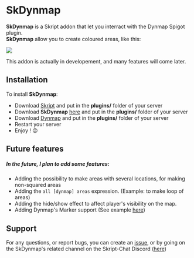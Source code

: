 # SkDynmap

**SkDynmap** is a Skript addon that let you interract with the Dynmap Spigot plugin.<br>
**SkDynmap** allow you to create coloured areas, like this:

<img src=https://i.imgur.com/zzCoBs6.png>

This addon is actually in developement, and many features will come later.

## Installation

To install **SkDynmap**:
- Download <a href="https://github.com/SkriptLang/Skript/releases/">Skript</a> and put in the **plugins/** folder of your server
- Download **SkDynmap** <a href="https://github.com/SkylyxxFR/skdynmap/releases/">here</a> and put in the **plugins/** folder of your server
- Download <a href="https://dev.bukkit.org/projects/dynmap">Dynmap</a> and put in the **plugins/** folder of your server
- Restart your server
- Enjoy ! 😉

## Future features

##### In the future, I plan to add some features:

- Adding the possibility to make areas with several locations, for making non-squared areas
- Adding the `all [dynmap] areas` expression. (Example: to make loop of areas)
- Adding the hide/show effect to affect player's visibility on the map.
- Adding Dynmap's Marker support (See example <a href="https://i.imgur.com/bAjHu7r.png">here</a>)

## Support

For any questions, or report bugs, you can create an <a href="https://github.com/Skylyxx/skdynmap/issues">issue</a>, or by going on the SkDynmap's related channel on the Skript-Chat Discord (<a href="https://discord.gg/uetAHQc">here</a>)
